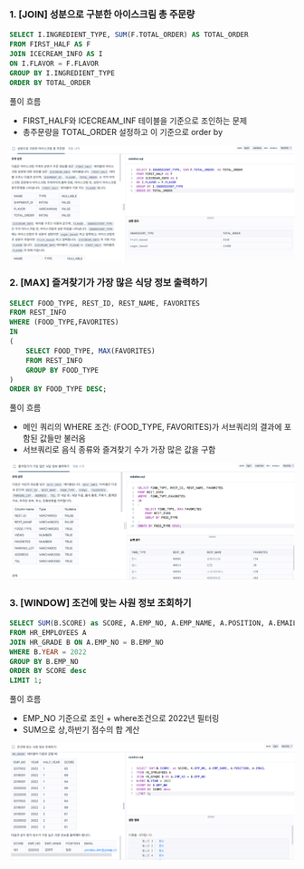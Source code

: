 ### 1. [JOIN] 성분으로 구분한 아이스크림 총 주문량

```sql
SELECT I.INGREDIENT_TYPE, SUM(F.TOTAL_ORDER) AS TOTAL_ORDER
FROM FIRST_HALF AS F
JOIN ICECREAM_INFO AS I
ON I.FLAVOR = F.FLAVOR
GROUP BY I.INGREDIENT_TYPE
ORDER BY TOTAL_ORDER

```
풀이 흐름
- FIRST_HALF와 ICECREAM_INF 테이블을 기준으로 조인하는 문제
- 총주문량을 TOTAL_ORDER 설정하고 이 기준으로 order by

![alt text](image-10.png)


### 2. [MAX] 즐겨찾기가 가장 많은 식당 정보 출력하기
```sql
SELECT FOOD_TYPE, REST_ID, REST_NAME, FAVORITES
FROM REST_INFO
WHERE (FOOD_TYPE,FAVORITES) 
IN 
(
    SELECT FOOD_TYPE, MAX(FAVORITES) 
    FROM REST_INFO
    GROUP BY FOOD_TYPE
)
ORDER BY FOOD_TYPE DESC;

```
풀이 흐름
- 메인 쿼리의 WHERE 조건: (FOOD_TYPE, FAVORITES)가 서브쿼리의 결과에 포함된 값들만 불러옴
- 서브쿼리로 음식 종류와 즐겨찾기 수가 가장 많은 값을 구함

![alt text](image-11.png)

### 3. [WINDOW] 조건에 맞는 사원 정보 조회하기
```sql
SELECT SUM(B.SCORE) as SCORE, A.EMP_NO, A.EMP_NAME, A.POSITION, A.EMAIL
FROM HR_EMPLOYEES A
JOIN HR_GRADE B ON A.EMP_NO = B.EMP_NO
WHERE B.YEAR = 2022
GROUP BY B.EMP_NO
ORDER BY SCORE desc
LIMIT 1;

```
풀이 흐름
- EMP_NO 기준으로 조인 + where조건으로 2022년 필터링
- SUM으로 상,하반기 점수의 합 계산

![alt text](image-12.png)